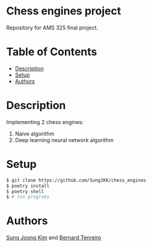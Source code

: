 # Chess engines project
Repository for AMS 325 final project.  

# Table of Contents
- [Description](#description)
- [Setup](#setup)
- [Authors](#authors)

# Description
Implementing 2 chess engines:
1. Naive algorithm
2. Deep learning neural network algorithm

# Setup 
```sh
$ git clone https://github.com/SungJKK/chess_engines
$ poetry install
$ poetry shell
$ # run programs
```

# Authors
[Sung Joong Kim](https://github.com/SungJKK) and [Bernard Tenreiro](https://github.com/BernardTenreiro)
